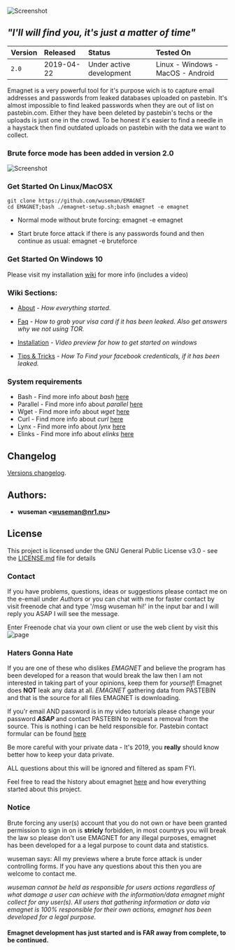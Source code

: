 ![Screenshot](https://nr1.nu/emagnet/pictures/emagnet-maskot.png)

## _"I'll will find you, it's just a matter of time"_


| Version            |  Released      | Status                            | Tested On                          |
| :----------------- | :------------- | :-------------------------------- | :----------------------------------|
| `2.0`              |  2019-04-22    | Under active development          | Linux - Windows - MacOS - Android  |

Emagnet is a very powerful tool for it's purpose wich is to capture email addresses and passwords from leaked databases uploaded on pastebin. It's almost impossible to find leaked passwords when they are out of list on pastebin.com. Either they have been deleted by pastebin's techs or the uploads is just one in the crowd. To be honest it's easier to find a needle in a haystack then find outdated uploads on pastebin with the data we want to collect.

### Brute force mode has been added in version 2.0

![Screenshot](https://nr1.nu/emagnet/pictures/ezgif-4-a9aa514e4dc4.gif)

### Get Started On Linux/MacOSX
 
    git clone https://github.com/wuseman/EMAGNET
    cd EMAGNET;bash ./emagnet-setup.sh;bash emagnet -e emagnet

* Normal mode without brute forcing: 
    emagnet -e emagnet

* Start brute force attack if there is any passwords found and then continue as usual:
    emagnet -e bruteforce

###  Get Started On Windows 10

Please visit my installation [wiki](https://github.com/wuseman/EMAGNET/wiki/Installation) for more info (includes a video)

### Wiki Sections:

- [About](https://github.com/wuseman/EMAGNET/wiki/ABOUT) - 
_How everything started._

- [Faq](https://github.com/wuseman/EMAGNET/wiki/FAQ) - 
_How to grab your visa card if it has been leaked. Also get answers why we not using TOR._

- [Installation](https://github.com/wuseman/EMAGNET/wiki/INSTALLATION) - 
_Video preview for how to get started on windows_

- [Tips & Tricks](https://github.com/wuseman/EMAGNET/wiki) - 
_How To Find your facebook credenticals, if it has been leaked._

### System requirements

- Bash     - Find more info about _bash_ [here](https://www.gnu.org/software/bash/)
- Parallel - Find more info about _parallel_ [here](https://www.gnu.org/software/parallel/)
- Wget     - Find more info about _wget_ [here](https://www.gnu.org/software/wget/)
- Curl     - Find more info about _curl_ [here](https://github.com/curl/curl)
- Lynx     - Find more info about _lynx_ [here](https://lynx.browser.org/)
- Elinks   - Find more info about _elinks_ [here](http://elinks.or.cz/)

## Changelog

[Versions changelog](CHANGELOG.md).


## Authors: 

* **wuseman <wuseman@nr1.nu\>** 

## License

This project is licensed under the GNU General Public License v3.0 - see the [LICENSE.md](LICENSE.md) file for details


### Contact

  If you have problems, questions, ideas or suggestions please contact me on the e-email under _Authors_ or you can chat with me for faster contact by visit freenode chat and type '/msg wuseman hi!' in the input bar and I will reply you ASAP I will see the message.
  
  Enter Freenode chat via your own client or use the web client by visit this ![page](https://webchat.freenode.net/)

### Haters Gonna Hate

If you are one of these who dislikes _EMAGNET_ and believe the program has been developed for a reason that would break the law then I am not interested in taking part of your opinions, keep them for _yourself_! Emagnet does **NOT** leak any data at all. _EMAGNET_ gathering data from PASTEBIN and that is the source for all files EMAGNET is downloading.

If you'r email AND password is in my video tutorials please change your password **_ASAP_** and contact PASTEBIN to request  a removal from the source. This is nothing i can be held responsible for. Pastebin contact formular can be found [here](https://pastebin.com/contact)
 
Be more careful with your private data - It's 2019, you **really** should know better how to keep your data private. 

ALL questions about this will be ignored and filtered as spam FYI. 

Feel free to read the history about emagnet [here](https://github.com/wuseman/EMAGNET/wiki/About) and how everything started about this project.

### Notice

Brute forcing any user(s) account that you do not own or have been granted permission to sign in on is **stricly** forbidden, in most countrys you will break the law so please don't use EMAGNET for any illegal purposes, emagnet has been developed for a a legal purpose to count data and statistics.

wuseman says: All my previews where a brute force attack is under controlling forms. If you have any questions about this then you are welcome to contact me.


_wuseman cannot be held as responsible for users actions regardless of what damage a user can achieve with the information/data emagnet might collect for any user(s). All users that  gathering information or data via emagnet is 100% responsible for their own actions, emagnet has been developed for a legal purpose._

####
#### Emagnet development has just started and is FAR away from complete, to be continued. 
####

